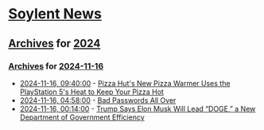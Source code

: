# [Soylent News](../../../README.md)

## [Archives](../../index.md) for [2024](../index.md)

### [Archives](../../index.md) for [2024-11-16](index.md)

* [2024-11-16, 09:40:00](https://soylentnews.org/article.pl?sid=24/11/15/1221233&from=rss) - [Pizza Hut's New Pizza Warmer Uses the PlayStation 5's Heat to Keep Your Pizza Hot](https://soylentnews.org/article.pl?sid=24/11/15/1221233&from=rss)
* [2024-11-16, 04:58:00](https://soylentnews.org/article.pl?sid=24/11/15/1219217&from=rss) - [Bad Passwords All Over](https://soylentnews.org/article.pl?sid=24/11/15/1219217&from=rss)
* [2024-11-16, 00:14:00](https://soylentnews.org/politics/article.pl?sid=24/11/14/1921200&from=rss) - [Trump Says Elon Musk Will Lead “DOGE,” a New Department of Government Efficiency](https://soylentnews.org/politics/article.pl?sid=24/11/14/1921200&from=rss)
